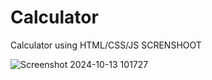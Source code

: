 # Calculator
Calculator using HTML/CSS/JS
SCRENSHOOT

![Screenshot 2024-10-13 101727](https://github.com/user-attachments/assets/51903b4c-1163-499d-b342-d9c64d557c62)

